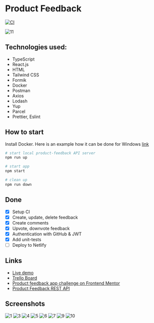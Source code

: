 # Product Feedback

[![CI](https://github.com/Antodi99/product-feedback/actions/workflows/ci.yml/badge.svg?branch=main)](https://github.com/Antodi99/product-feedback/actions/workflows/ci.yml)

![11](https://github.com/Antodi99/product-feedback/assets/48853826/1618bf08-022f-4424-81c5-964b14ed5680)

## Technologies used:

- TypeScript
- React.js
- HTML
- Tailwind CSS
- Formik
- Docker
- Postman
- Axios
- Lodash
- Yup
- Parcel
- Prettier, Eslint

## How to start

Install Docker. Here is an example how it can be done for Windows [link](https://docs.docker.com/desktop/install/windows-install/)

```bash
# start local product-feedback API server
npm run up

# start app
npm start

# clean up
npm run down
```

## Done

- [x] Setup CI
- [x] Create, update, delete feedback
- [x] Create comments
- [x] Upvote, downvote feedback
- [x] Authentication with GitHub & JWT
- [x] Add unit-tests
- [ ] Deploy to Netlify

## Links

- [Live demo](https://fem-product-feedback-app.vercel.app/)
- [Trello Board](https://trello.com/b/Qqy1cSW4/product-feedback-app)
- [Product feedback app challenge on Frontend Mentor](https://www.frontendmentor.io/challenges/product-feedback-app-wbvUYqjR6)
- [Product Feedback REST API](https://github.com/Arthur199212/product-feedback-app)

## Screenshots

![1](https://github.com/Antodi99/product-feedback/assets/48853826/fd5529f9-12a0-4d09-86a6-924f30cb072a)
![3](https://github.com/Antodi99/product-feedback/assets/48853826/1401e787-97ec-4fb6-ac2b-c2d66c2e9b3e)
![4](https://github.com/Antodi99/product-feedback/assets/48853826/cae21452-0f71-47c9-806a-915950e72266)
![5](https://github.com/Antodi99/product-feedback/assets/48853826/284b30e6-5872-44b7-983b-9528b7be5529)
![6](https://github.com/Antodi99/product-feedback/assets/48853826/5e072a17-69fb-4b2e-b350-6539a9aee4e7)
![7](https://github.com/Antodi99/product-feedback/assets/48853826/70ba745e-860b-44d3-82cc-b135c6f756fc)
![9](https://github.com/Antodi99/product-feedback/assets/48853826/476796c3-7d2a-4b63-87ed-9ef1b75dac4e)
![10](https://github.com/Antodi99/product-feedback/assets/48853826/f52cf481-496f-4a91-9709-531576c3b018)
